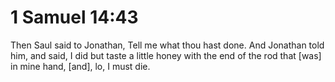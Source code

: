 # 1 Samuel 14:43

Then Saul said to Jonathan, Tell me what thou hast done. And Jonathan told him, and said, I did but taste a little honey with the end of the rod that [was] in mine hand, [and], lo, I must die.
